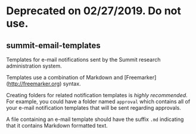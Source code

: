 # Deprecated on 02/27/2019. Do not use.

summit-email-templates
----------------------

Templates for e-mail notifications sent by the Summit research administration system.

Templates use a combination of Markdown and [Freemarker] (http://freemarker.org) syntax.

Creating folders for related notification templates is _highly recommended_.  For example, you could have a folder named `approval` which contains all of your e-mail notification templates that will be sent regarding approvals.

A file containing an e-mail template should have the suffix `.md` indicating that it contains Markdown formatted text.

